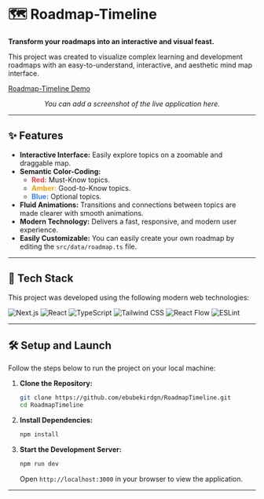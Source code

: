 # 🗺️ Roadmap-Timeline

**Transform your roadmaps into an interactive and visual feast.**

This project was created to visualize complex learning and development roadmaps with an easy-to-understand, interactive, and aesthetic mind map interface.

[Roadmap-Timeline Demo](https://roadmap-timeline.vercel.app)      
*<p align="center">You can add a screenshot of the live application here.</p>*

---

## ✨ Features

- **Interactive Interface:** Easily explore topics on a zoomable and draggable map.
- **Semantic Color-Coding:**
  - <span style="color:#ef4444">**Red:**</span> Must-Know topics.
  - <span style="color:#f59e0b">**Amber:**</span> Good-to-Know topics.
  - <span style="color:#3b82f6">**Blue:**</span> Optional topics.
- **Fluid Animations:** Transitions and connections between topics are made clearer with smooth animations.
- **Modern Technology:** Delivers a fast, responsive, and modern user experience.
- **Easily Customizable:** You can easily create your own roadmap by editing the `src/data/roadmap.ts` file.

---

## 🚀 Tech Stack

This project was developed using the following modern web technologies:

![Next.js](https://img.shields.io/badge/next.js-000000?style=for-the-badge&logo=nextdotjs&logoColor=white)
![React](https://img.shields.io/badge/React-20232A?style=for-the-badge&logo=react&logoColor=61DAFB)
![TypeScript](https://img.shields.io/badge/TypeScript-007ACC?style=for-the-badge&logo=typescript&logoColor=white)
![Tailwind CSS](https://img.shields.io/badge/Tailwind_CSS-38B2AC?style=for-the-badge&logo=tailwind-css&logoColor=white)
![React Flow](https://img.shields.io/badge/React_Flow-0072E3?style=for-the-badge&logo=react&logoColor=white)
![ESLint](https://img.shields.io/badge/ESLint-4B32C3?style=for-the-badge&logo=eslint&logoColor=white)

---

## 🛠️ Setup and Launch

Follow the steps below to run the project on your local machine:

1. **Clone the Repository:**
   ```bash
   git clone https://github.com/ebubekirdgn/RoadmapTimeline.git
   cd RoadmapTimeline
   ```

2. **Install Dependencies:**
   ```bash
   npm install
   ```

3. **Start the Development Server:**
   ```bash
   npm run dev
   ```

   Open `http://localhost:3000` in your browser to view the application.

---

